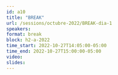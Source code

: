 ```yaml
---
id: a10
title: "BREAK"
url: /sessions/octubre-2022/BREAK-dia-1
speakers:
format: break
block: h2-a-2022
time_start: 2022-10-27T14:05:00-05:00
time_end: 2022-10-27T15:00:00-05:00
video:
slides:
---
```

